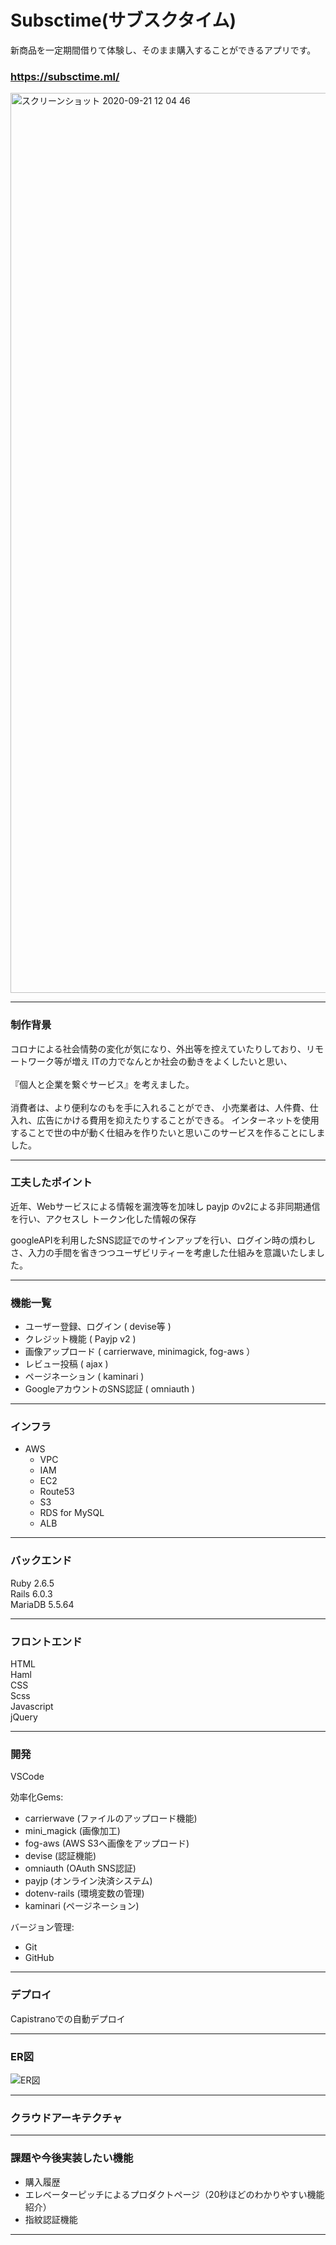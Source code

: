 # Subsctime(サブスクタイム)

新商品を一定期間借りて体験し、そのまま購入することができるアプリです。<br/>


### https://subsctime.ml/

<a href="https://subsctime.ml/">
  <img width="1440" alt="スクリーンショット 2020-09-21 12 04 46" src="https://user-images.githubusercontent.com/67685979/93730311-0e1b6800-fc03-11ea-847a-eb3d5a0d91dd.png"></a>

---
### 制作背景

コロナによる社会情勢の変化が気になり、外出等を控えていたりしており、リモートワーク等が増え
ITの力でなんとか社会の動きをよくしたいと思い、<br/>
<br/>
『個人と企業を繋ぐサービス』を考えました。<br/>
<br/>
消費者は、より便利なのもを手に入れることができ、
小売業者は、人件費、仕入れ、広告にかける費用を抑えたりすることができる。
インターネットを使用することで世の中が動く仕組みを作りたいと思いこのサービスを作ることにしました。


---

### 工夫したポイント
近年、Webサービスによる情報を漏洩等を加味し
payjp のv2による非同期通信を行い、アクセスし
トークン化した情報の保存

googleAPIを利用したSNS認証でのサインアップを行い、ログイン時の煩わしさ、入力の手間を省きつつユーザビリティーを考慮した仕組みを意識いたしました。


---

### 機能一覧
* ユーザー登録、ログイン  ( devise等 ) 
* クレジット機能 ( Payjp v2 )
* 画像アップロード ( carrierwave, minimagick, fog-aws ）
* レビュー投稿 ( ajax )
* ページネーション ( kaminari )
* GoogleアカウントのSNS認証 ( omniauth )

---
### インフラ
* AWS
	* VPC
	* IAM
	* EC2
	* Route53
	* S3
	* RDS for MySQL
	* ALB

---
### バックエンド
Ruby 2.6.5<br/>
Rails 6.0.3<br/>
MariaDB 5.5.64<br/>

---
### フロントエンド
HTML <br/>
Haml <br/>
CSS <br/>
Scss <br/>
Javascript <br/>
jQuery <br/>

---
### 開発
VSCode<br/>

効率化Gems:<br/>
* carrierwave (ファイルのアップロード機能)
* mini_magick (画像加工)
* fog-aws  (AWS S3へ画像をアップロード)
* devise (認証機能)
* omniauth (OAuth SNS認証)
* payjp (オンライン決済システム)
* dotenv-rails (環境変数の管理)
* kaminari (ページネーション)

バージョン管理:<br/>
* Git
* GitHub

---
### デプロイ

Capistranoでの自動デプロイ

---
### ER図

![ER図](https://user-images.githubusercontent.com/67685979/93732802-e7166380-fc0d-11ea-80b7-82619da18450.png)

---
### クラウドアーキテクチャ


---
### 課題や今後実装したい機能

* 購入履歴
* エレベーターピッチによるプロダクトページ（20秒ほどのわかりやすい機能紹介）
* 指紋認証機能

---